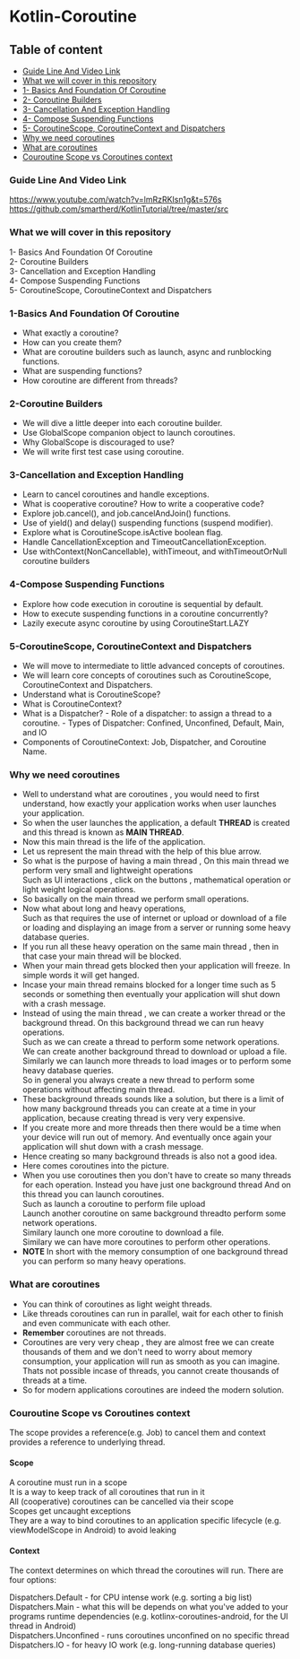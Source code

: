 # Kotlin-Coroutine
## Table of content
* [Guide Line And Video Link](#Guide-Line-And-Video-Link)
* [What we will cover in this repository](#What-we-will-cover-in-this-repository)
* [1- Basics And Foundation Of Coroutine](#1-Basics-And-Foundation-Of-Coroutine)
* [2- Coroutine Builders](#2-Coroutine-Builders)
* [3- Cancellation And Exception Handling](#3-Cancellation-And-Exception-Handling)
* [4- Compose Suspending Functions](#4-Compose-Suspending-Functions)
* [5- CoroutineScope, CoroutineContext and Dispatchers](#5-CoroutineScope,-CoroutineContext-and-Dispatchers)
* [Why we need coroutines](#Why-we-need-coroutines)
* [What are coroutines](#What-are-coroutines)
* [Couroutine Scope vs Coroutines context](#Couroutine-Scope-vs-Coroutines-context)

### Guide Line And Video Link
https://www.youtube.com/watch?v=lmRzRKIsn1g&t=576s <br />
https://github.com/smartherd/KotlinTutorial/tree/master/src

### What we will cover in this repository
1- Basics And Foundation Of Coroutine <br>
2- Coroutine Builders <br>
3- Cancellation and Exception Handling <br>
4- Compose Suspending Functions <br>
5- CoroutineScope, CoroutineContext and Dispatchers <br>

### 1-Basics And Foundation Of Coroutine
* What exactly a coroutine?
* How can you create them?
* What are coroutine builders such as launch, async and runblocking functions.
* What are suspending functions?
* How coroutine are different from threads?

### 2-Coroutine Builders
* We will dive a little deeper into each coroutine builder.
* Use GlobalScope companion object to launch coroutines. 
* Why GlobalScope is discouraged to use? 
* We will write first test case using coroutine.

### 3-Cancellation and Exception Handling
* Learn to cancel coroutines and handle exceptions.
* What is cooperative coroutine? How to write a cooperative code? 
* Explore job.cancel(), and job.cancelAndJoin() functions.
* Use of yield() and delay() suspending functions (suspend modifier). 
* Explore what is CoroutineScope.isActive boolean flag. 
* Handle CancellationException and TimeoutCancellationException.   
* Use withContext(NonCancellable), withTimeout, and withTimeoutOrNull coroutine builders

### 4-Compose Suspending Functions
* Explore how code execution in coroutine is sequential by default.
* How to execute suspending functions in a coroutine concurrently?
* Lazily execute async coroutine by using CoroutineStart.LAZY 

### 5-CoroutineScope, CoroutineContext and Dispatchers
* We will move to intermediate to little advanced concepts of coroutines.
* We will learn core concepts of coroutines such as CoroutineScope, CoroutineContext and Dispatchers.
* Understand what is CoroutineScope?
* What is CoroutineContext?
* What is a Dispatcher? 
        - Role of a dispatcher: to assign a thread to a coroutine. 
        - Types of Dispatcher: Confined, Unconfined, Default, Main, and IO
* Components of CoroutineContext: Job, Dispatcher, and Coroutine Name.

### Why we need coroutines
* Well to understand what are coroutines , you would need to first understand, how exactly your application works when user launches your application.
* So when the user launches the application, a default **THREAD** is created and this thread is known as **MAIN THREAD**.
* Now this main thread is the life of the application. 
* Let us represent the main thread with the help of this blue arrow.
* So what is the purpose of having a main thread , On this main thread we perform very small and lightweight operations <br />
  Such as UI interactions , click on the buttons , mathematical operation  or light weight logical operations. 
* So basically on the main thread we perform small operations.
* Now what about long and heavy operations,<br />
  Such as that requires the use of internet or upload or download of a file or loading and displaying an image from a server or running some heavy database queries.
* If you run all these heavy operation on the same main thread , then in that case your main thread will be blocked.
* When your main thread gets blocked then your application will freeze. In simple words it will get hanged.
* Incase your main thread remains blocked for a longer time such as 5 seconds or something then eventually your application will shut down with a crash message.
* Instead of using the main thread , we can create a worker thread or the background thread. On this background thread we can run heavy operations.<br />
  Such as we can create a thread to perform some network operations.<br />
  We can create another background thread to download or upload a file.<br />
  Similarly we can launch more threads to load images or to perform some heavy database queries.<br />
  So in general you always create a new thread to perform some operations without affecting main thread.
* These background threads sounds like a solution, but there is a limit of how many background threads you can create at a time in your application, because creating thread is very very expensive.
* If you create more and more threads then there would be a time when your device will run out of memory. And eventually once again your application will shut down with a crash message.
* Hence creating so many background threads is also not a good idea.
* Here comes coroutines into the picture.
* When you use coroutines then you don't have to create so many threads for each operation. Instead you have just one background thread And on this thread you can launch coroutines.<br />
 Such as launch a coroutine to perform file upload <br />
 Launch another coroutine on same background threadto perform some network operations.<br />
 Similary launch one more coroutine to download a file.<br />
 Similary we can have more coroutines to perform other operations.
* **NOTE** In short with the memory consumption of one background thread you can perform so many heavy operations.

### What are coroutines
* You can think of coroutines as light weight threads.
* Like threads coroutines can run in parallel, wait for each other to finish and even communicate with each other.
* **Remember** coroutines are not threads.
* Coroutines are very very cheap , they are almost free we can create thousands of them and we don't need to worry about memory consumption, your application will run as smooth as you can imagine. Thats not possible incase of threads, you cannot create thousands of threads at a time.
* So for modern applications coroutines are indeed the modern solution.

### Couroutine Scope vs Coroutines context

The scope provides a reference(e.g. Job) to cancel them and context provides a reference to underlying thread. 
  
#### Scope

A coroutine must run in a scope <br />
It is a way to keep track of all coroutines that run in it <br />
All (cooperative) coroutines can be cancelled via their scope <br />
Scopes get uncaught exceptions <br />
They are a way to bind coroutines to an application specific lifecycle (e.g. viewModelScope in Android) to avoid leaking <br />

#### Context

The context determines on which thread the coroutines will run. There are four options:

Dispatchers.Default - for CPU intense work (e.g. sorting a big list) <br />
Dispatchers.Main - what this will be depends on what you've added to your programs runtime dependencies (e.g. kotlinx-coroutines-android, for the UI thread in Android) <br />
Dispatchers.Unconfined - runs coroutines unconfined on no specific thread <br />
Dispatchers.IO - for heavy IO work (e.g. long-running database queries)<br />
